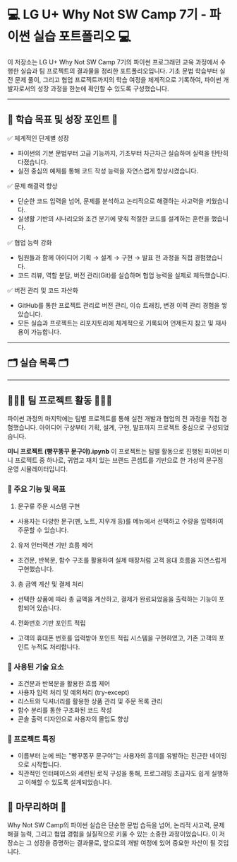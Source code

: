 # 💻 LG U+ Why Not SW Camp 7기 - 파이썬 실습 포트폴리오 💻
이 저장소는 LG U+ Why Not SW Camp 7기의 파이썬 프로그래민 교육 과정에서 수행한 실습과 팀 프로젝트의 결과물을 정리한 포트폴리오입니다. 기초 문법 학습부터 실전 문제 풀이, 그리고 협업 프로젝트까지의 학습 여정을 체계적으로 기록하여, 파이썬 개발자로서의 성장 과정을 한눈에 확인할 수 있도록 구성했습니다.

---

## 🌱 학습 목표 및 성장 포인트 🌱
✅ 체계적인 단계별 성장
- 파이썬의 기본 문법부터 고급 기능까지, 기초부터 차근차근 실습하며 실력을 탄탄히 다졌습니다.
- 실전 중심의 예제를 통해 코드 작성 능력을 자연스럽게 향상시켰습니다.

✅ 문제 해결력 향상
- 단순한 코드 입력을 넘어, 문제를 분석하고 논리적으로 해결하는 사고력을 키웠습니다.
- 실생활 기반의 시나리오와 조건 분기에 맞춰 적절한 코드를 설계하는 훈련을 했습니다.

✅ 협업 능력 강화
- 팀원들과 함께 아이디어 기획 → 설계 → 구현 → 발표 전 과정을 직접 경험했습니다.
- 코드 리뷰, 역할 분담, 버전 관리(Git)를 실습하며 협업 능력을 실제로 체득했습니다.

✅ 버전 관리 및 코드 자산화
- GitHub를 통한 프로젝트 관리로 버전 관리, 이슈 트래킹, 변경 이력 관리 경험을 쌓았습니다.
- 모든 실습과 프로젝트는 리포지토리에 체계적으로 기록되어 언제든지 참고 및 재사용이 가능합니다.

---

## 🗂️ 실습 목록 🗂️

---

## 🧑‍🤝‍🧑 팀 프로젝트 활동 🧑‍🤝‍🧑
파이썬 과정의 마지막에는 팀별 프로젝트를 통해 실전 개발과 협업의 전 과정을 직접 경험했습니다. 아이디어 구상부터 기획, 설계, 구현, 발표까지 프로젝트 중심으로 구성되었습니다.

**미니 프로젝트 (빵꾸똥꾸 문구야).ipynb**
이 프로젝트는 팀별 활동으로 진행된 파이썬 미니 프로젝트 중 하나로, 귀엽고 재치 있는 브랜드 콘셉트를 기반으로 한 가상의 문구점 운영 시뮬레이터입니다.

### 🎯 주요 기능 및 목표
1. 문구류 주문 시스템 구현
- 사용자는 다양한 문구(펜, 노트, 지우개 등)를 메뉴에서 선택하고 수량을 입력하여 주문할 수 있습니다.

2. 유저 인터랙션 기반 흐름 제어
- 조건문, 반복문, 함수 구조를 활용하여 실제 매장처럼 고객 응대 흐름을 자연스럽게 구현했습니다.

3. 총 금액 계산 및 결제 처리
- 선택한 상품에 따라 총 금액을 계산하고, 결제가 완료되었음을 출력하는 기능이 포함되어 있습니다.

4. 전화번호 기반 포인트 적립
- 고객의 휴대폰 번호를 입력받아 포인트 적립 시스템을 구현하였고, 기존 고객의 포인트 누적도 처리합니다.

### 🧠 사용된 기술 요소
- 조건문과 반복문을 활용한 흐름 제어
- 사용자 입력 처리 및 예외처리 (try-except)
- 리스트와 딕셔너리를 활용한 상품 관리 및 주문 목록 관리
- 함수 분리를 통한 구조화된 코드 작성
- 콘솔 출력 디자인으로 사용자의 몰입도 향상

### 🌟 프로젝트 특징
- 이름부터 눈에 띄는 "빵꾸똥꾸 문구야"는 사용자의 흥미를 유발하는 친근한 네이밍으로 시작합니다.
- 직관적인 인터페이스와 세련된 로직 구성을 통해, 프로그래밍 초급자도 쉽게 실행하고 이해할 수 있도록 설계되었습니다.

## 📌 마무리하며 📌
Why Not SW Camp의 파이썬 실습은 단순한 문법 습득을 넘어, 논리적 사고력, 문제 해결 능력, 그리고 협업 경험을 실질적으로 키울 수 있는 소중한 과정이었습니다. 이 저장소는 그 성장을 증명하는 결과물로, 앞으로의 개발 여정에 있어 중요한 자산이 될 것입니다.

